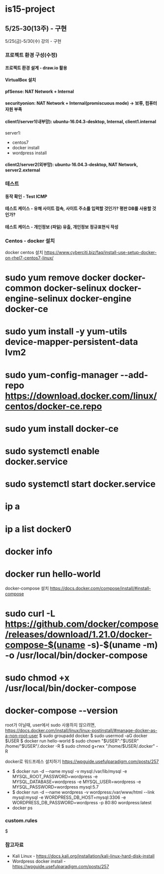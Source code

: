 # is15-project
## 5/25-30(13주) - 구현
5/25(금)-5/30(수) 강의 - 구현 

### 프로젝트 환경 구성(수정)  
#### 프로젝트 환경 설계 - draw.io 활용   
#### VirtualBox 설치
#### pfSense: NAT Network + Internal 
#### securityonion: NAT Network + Internal(promiscuous mode) -> 보류, 컴퓨터 자원 부족 
#### client1/server1(내부망): ubuntu-16.04.3-desktop, Internal, client1.internal
server1:
- centos7
- docker install
- wordpress install
#### client2/server2(외부망): ubuntu-16.04.3-desktop, NAT Network, server2.external

### 테스트
#### 동작 확인 - Test ICMP
#### 테스트 케이스 - 유해 사이트 접속, 사이트 주소를 입력할 것인가? 평판 DB를 사용할 것인가?
#### 테스트 케이스 - 개인정보 (파일) 유출, 개인정보 정규표현식 작성

### Centos - docker 설치
docker centos 설치
https://www.cyberciti.biz/faq/install-use-setup-docker-on-rhel7-centos7-linux/
# sudo yum remove docker docker-common docker-selinux docker-engine-selinux docker-engine docker-ce
# sudo yum install -y yum-utils device-mapper-persistent-data lvm2
# sudo yum-config-manager --add-repo https://download.docker.com/linux/centos/docker-ce.repo
# sudo yum install docker-ce
# sudo systemctl enable docker.service
# sudo systemctl start docker.service
# ip a
#  ip a list docker0
# docker info
# docker run hello-world

docker-compose 설치
https://docs.docker.com/compose/install/#install-compose
# sudo curl -L https://github.com/docker/compose/releases/download/1.21.0/docker-compose-$(uname -s)-$(uname -m) -o /usr/local/bin/docker-compose
# sudo chmod +x /usr/local/bin/docker-compose
# docker-compose --version

root가 아닐때, user에서 sudo 사용하지 않으려면,
https://docs.docker.com/install/linux/linux-postinstall/#manage-docker-as-a-non-root-user
$ sudo groupadd docker
$ sudo usermod -aG docker $USER
$ docker run hello-world
$ sudo chown "$USER":"$USER" /home/"$USER"/.docker -R
$ sudo chmod g+rwx "/home/$USER/.docker" -R

docker로 워드프레스 설치하기
https://wpguide.usefulparadigm.com/posts/257
- $ docker run -d --name mysql -v mysql:/var/lib/mysql -e MYSQL_ROOT_PASSWORD=wordpress -e MYSQL_DATABASE=wordpress -e MYSQL_USER=wordpress -e MYSQL_PASSWORD=wordpress mysql:5.7
- $ docker run -d --name wordpress -v wordpress:/var/www/html --link mysql:mysql -e WORDPRESS_DB_HOST=mysql:3306 -e WORDPRESS_DB_PASSWORD=wordpress -p 80:80 wordpress:latest
- docker ps

### custom.rules
$

### 참고자료
- Kali Linux - https://docs.kali.org/installation/kali-linux-hard-disk-install
- Wordpress docker install - https://wpguide.usefulparadigm.com/posts/257
